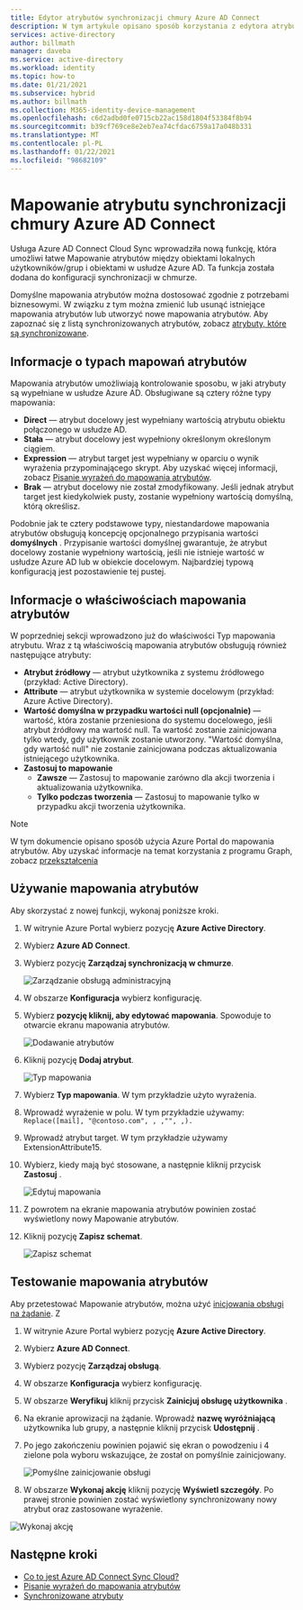```yaml
---
title: Edytor atrybutów synchronizacji chmury Azure AD Connect
description: W tym artykule opisano sposób korzystania z edytora atrybutów.
services: active-directory
author: billmath
manager: daveba
ms.service: active-directory
ms.workload: identity
ms.topic: how-to
ms.date: 01/21/2021
ms.subservice: hybrid
ms.author: billmath
ms.collection: M365-identity-device-management
ms.openlocfilehash: c6d2adbd0fe0715cb22ac158d1804f53384f8b94
ms.sourcegitcommit: b39cf769ce8e2eb7ea74cfdac6759a17a048b331
ms.translationtype: MT
ms.contentlocale: pl-PL
ms.lasthandoff: 01/22/2021
ms.locfileid: "98682109"
---
```

# <a name="azure-ad-connect-cloud-sync-attribute-mapping"></a>Mapowanie atrybutu synchronizacji chmury Azure AD Connect

Usługa Azure AD Connect Cloud Sync wprowadziła nową funkcję, która umożliwi łatwe Mapowanie atrybutów między obiektami lokalnych użytkowników/grup i obiektami w usłudze Azure AD.  Ta funkcja została dodana do konfiguracji synchronizacji w chmurze.

Domyślne mapowania atrybutów można dostosować zgodnie z potrzebami biznesowymi. W związku z tym można zmienić lub usunąć istniejące mapowania atrybutów lub utworzyć nowe mapowania atrybutów.  Aby zapoznać się z listą synchronizowanych atrybutów, zobacz [atrybuty, które są synchronizowane](../hybrid/reference-connect-sync-attributes-synchronized.md?context=azure%2factive-directory%2fcloud-provisioning%2fcontext%2fcp-context/hybrid/reference-connect-sync-attributes-synchronized.md).

## <a name="understanding-attribute-mapping-types"></a>Informacje o typach mapowań atrybutów
Mapowania atrybutów umożliwiają kontrolowanie sposobu, w jaki atrybuty są wypełniane w usłudze Azure AD.
Obsługiwane są cztery różne typy mapowania:

- **Direct** — atrybut docelowy jest wypełniany wartością atrybutu obiektu połączonego w usłudze AD.
- **Stała** — atrybut docelowy jest wypełniony określonym określonym ciągiem.
- **Expression** — atrybut target jest wypełniany w oparciu o wynik wyrażenia przypominającego skrypt.
  Aby uzyskać więcej informacji, zobacz [Pisanie wyrażeń do mapowania atrybutów](reference-expressions.md).
- **Brak** — atrybut docelowy nie został zmodyfikowany. Jeśli jednak atrybut target jest kiedykolwiek pusty, zostanie wypełniony wartością domyślną, którą określisz.

Podobnie jak te cztery podstawowe typy, niestandardowe mapowania atrybutów obsługują koncepcję opcjonalnego przypisania wartości **domyślnych** . Przypisanie wartości domyślnej gwarantuje, że atrybut docelowy zostanie wypełniony wartością, jeśli nie istnieje wartość w usłudze Azure AD lub w obiekcie docelowym. Najbardziej typową konfiguracją jest pozostawienie tej pustej.

## <a name="understanding-attribute-mapping-properties"></a>Informacje o właściwościach mapowania atrybutów

W poprzedniej sekcji wprowadzono już do właściwości Typ mapowania atrybutu.
Wraz z tą właściwością mapowania atrybutów obsługują również następujące atrybuty:

- **Atrybut źródłowy** — atrybut użytkownika z systemu źródłowego (przykład: Active Directory).
- **Attribute** — atrybut użytkownika w systemie docelowym (przykład: Azure Active Directory).
- **Wartość domyślna w przypadku wartości null (opcjonalnie)** — wartość, która zostanie przeniesiona do systemu docelowego, jeśli atrybut źródłowy ma wartość null. Ta wartość zostanie zainicjowana tylko wtedy, gdy użytkownik zostanie utworzony. "Wartość domyślna, gdy wartość null" nie zostanie zainicjowana podczas aktualizowania istniejącego użytkownika.  
- **Zastosuj to mapowanie**
  - **Zawsze** — Zastosuj to mapowanie zarówno dla akcji tworzenia i aktualizowania użytkownika.
  - **Tylko podczas tworzenia** — Zastosuj to mapowanie tylko w przypadku akcji tworzenia użytkownika.

> [!NOTE]
> W tym dokumencie opisano sposób użycia Azure Portal do mapowania atrybutów.  Aby uzyskać informacje na temat korzystania z programu Graph, zobacz [przekształcenia](how-to-transformation.md)

## <a name="using-attribute-mapping"></a>Używanie mapowania atrybutów

Aby skorzystać z nowej funkcji, wykonaj poniższe kroki.

1.  W witrynie Azure Portal wybierz pozycję **Azure Active Directory**.
2.  Wybierz **Azure AD Connect**.
3.  Wybierz pozycję **Zarządzaj synchronizacją w chmurze**.

    ![Zarządzanie obsługą administracyjną](media/how-to-install/install-6.png)

4. W obszarze **Konfiguracja** wybierz konfigurację.
5. Wybierz **pozycję kliknij, aby edytować mapowania**.  Spowoduje to otwarcie ekranu mapowania atrybutów.

    ![Dodawanie atrybutów](media/how-to-attribute-mapping/mapping-6.png)

6.  Kliknij pozycję **Dodaj atrybut**.

    ![Typ mapowania](media/how-to-attribute-mapping/mapping-1.png)

7. Wybierz **Typ mapowania**.  W tym przykładzie użyto wyrażenia.
8.  Wprowadź wyrażenie w polu.  W tym przykładzie używamy: `Replace([mail], "@contoso.com", , ,"", ,).`
9.  Wprowadź atrybut target.  W tym przykładzie używamy ExtensionAttribute15.
10. Wybierz, kiedy mają być stosowane, a następnie kliknij przycisk **Zastosuj** .

    ![Edytuj mapowania](media/how-to-attribute-mapping/mapping-2a.png)

11. Z powrotem na ekranie mapowania atrybutów powinien zostać wyświetlony nowy Mapowanie atrybutów.  
12. Kliknij pozycję **Zapisz schemat**.

    ![Zapisz schemat](media/how-to-attribute-mapping/mapping-3.png)

## <a name="test-your-attribute-mapping"></a>Testowanie mapowania atrybutów

Aby przetestować Mapowanie atrybutów, można użyć [inicjowania obsługi na żądanie](how-to-on-demand-provision.md).  Z 

1. W witrynie Azure Portal wybierz pozycję **Azure Active Directory**.
2. Wybierz **Azure AD Connect**.
3. Wybierz pozycję **Zarządzaj obsługą**.
4. W obszarze **Konfiguracja** wybierz konfigurację.
5. W obszarze **Weryfikuj** kliknij przycisk **Zainicjuj obsługę użytkownika** . 
6. Na ekranie aprowizacji na żądanie.  Wprowadź **nazwę wyróżniającą** użytkownika lub grupy, a następnie kliknij przycisk **Udostępnij** .  
7. Po jego zakończeniu powinien pojawić się ekran o powodzeniu i 4 zielone pola wyboru wskazujące, że został on pomyślnie zainicjowany.  

    ![Pomyślne zainicjowanie obsługi](media/how-to-attribute-mapping/mapping-4.png)

8. W obszarze **Wykonaj akcję** kliknij pozycję **Wyświetl szczegóły**.  Po prawej stronie powinien zostać wyświetlony synchronizowany nowy atrybut oraz zastosowane wyrażenie.

  ![Wykonaj akcję](media/how-to-attribute-mapping/mapping-5.png)

## <a name="next-steps"></a>Następne kroki

- [Co to jest Azure AD Connect Sync Cloud?](what-is-cloud-sync.md)
- [Pisanie wyrażeń do mapowania atrybutów](reference-expressions.md)
- [Synchronizowane atrybuty](../hybrid/reference-connect-sync-attributes-synchronized.md?context=azure%2factive-directory%2fcloud-provisioning%2fcontext%2fcp-context/hybrid/reference-connect-sync-attributes-synchronized.md)
